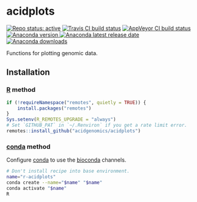 # acidplots

[![Repo status: active](https://www.repostatus.org/badges/latest/active.svg)](https://www.repostatus.org/#active)
[![Travis CI build status](https://travis-ci.com/acidgenomics/acidplots.svg?branch=master)](https://travis-ci.com/acidgenomics/acidplots)
[![AppVeyor CI build status](https://ci.appveyor.com/api/projects/status/ykti8ek8gj2i7g5r/branch/master?svg=true)](https://ci.appveyor.com/project/mjsteinbaugh/acidplots/branch/master)
[![Anaconda version](https://anaconda.org/bioconda/r-acidplots/badges/version.svg) ![Anaconda latest release date](https://anaconda.org/bioconda/r-acidplots/badges/latest_release_date.svg) ![Anaconda downloads](https://anaconda.org/bioconda/r-acidplots/badges/downloads.svg)](https://anaconda.org/bioconda/r-acidplots)

Functions for plotting genomic data.

## Installation

### [R][] method

```r
if (!requireNamespace("remotes", quietly = TRUE)) {
    install.packages("remotes")
}
Sys.setenv(R_REMOTES_UPGRADE = "always")
# Set `GITHUB_PAT` in `~/.Renviron` if you get a rate limit error.
remotes::install_github("acidgenomics/acidplots")
```

### [conda][] method

Configure [conda][] to use the [bioconda][] channels.

```sh
# Don't install recipe into base environment.
name="r-acidplots"
conda create --name="$name" "$name"
conda activate "$name"
R
```

[BiocManager]: https://cran.r-project.org/package=BiocManager
[Bioconductor]: https://bioconductor.org/
[Paperpile]: https://paperpile.com/
[R]: https://www.r-project.org/
[bioconda]: https://bioconda.github.io/
[conda]: https://conda.io/
